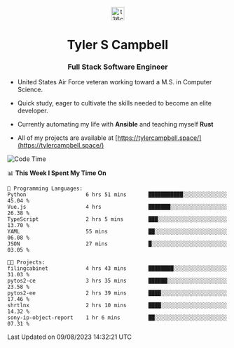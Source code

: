 <p align="center">
<a href="https://www.linkedin.com/in/t36campbell" target="blank"><img align="center" src="https://ik.imagekit.io/t36campbell/Portfolio/linkedin.png.original_m8bbGgPh6.png" alt="t36campbell" height="30" width="30" /></a>
</p>
<h1 align="center">Tyler S Campbell</h1>
<h3 align="center">Full Stack Software Engineer</h3>

* United States Air Force veteran working toward a M.S. in Computer Science.

* Quick study, eager to cultivate the skills needed to become an elite developer.

* Currently automating my life with **Ansible** and teaching myself **Rust**

* All of my projects are available at [https://tylercampbell.space/](https://tylercampbell.space/)

<!--START_SECTION:waka-->
![Code Time](http://img.shields.io/badge/Code%20Time-2%2C680%20hrs%2020%20mins-blue)

📊 **This Week I Spent My Time On** 

```text
💬 Programming Languages: 
Python                   6 hrs 51 mins       ███████████░░░░░░░░░░░░░░   45.04 % 
Vue.js                   4 hrs               ███████░░░░░░░░░░░░░░░░░░   26.38 % 
TypeScript               2 hrs 5 mins        ███░░░░░░░░░░░░░░░░░░░░░░   13.70 % 
YAML                     55 mins             ██░░░░░░░░░░░░░░░░░░░░░░░   06.08 % 
JSON                     27 mins             █░░░░░░░░░░░░░░░░░░░░░░░░   03.05 % 

🐱‍💻 Projects: 
filingcabinet            4 hrs 43 mins       ████████░░░░░░░░░░░░░░░░░   31.03 % 
pytos2-ce                3 hrs 35 mins       ██████░░░░░░░░░░░░░░░░░░░   23.58 % 
pytos2-ee                2 hrs 39 mins       ████░░░░░░░░░░░░░░░░░░░░░   17.46 % 
shrtlnx                  2 hrs 10 mins       ████░░░░░░░░░░░░░░░░░░░░░   14.32 % 
sony-ip-object-report    1 hr 6 mins         ██░░░░░░░░░░░░░░░░░░░░░░░   07.31 % 
```


 Last Updated on 09/08/2023 14:32:21 UTC
<!--END_SECTION:waka-->
